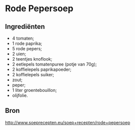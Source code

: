 # Rode Pepersoep

## Ingrediënten

* 4 tomaten;
* 1 rode paprika;
* 5 rode pepers;
* 2 uien;
* 2 teentjes knoflook;
* 2 eetlepels tomatenpuree (potje van 70g);
* 2 koffielepels paprikapoeder;
* 2 koffielepels suiker;
* zout;
* peper;
* 1 liter groentebouillon;
* olijfolie.

## Bron

http://www.soeprecepten.eu/soep+recepten/rode+pepersoep